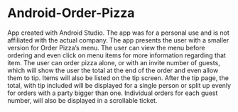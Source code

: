 # Android-Order-Pizza
App created with Android Studio. The app was for a personal use and is not affiliated with the actual company. 
The app presents the user with a smaller version for Order Pizza’s menu. The user can view the menu before ordering and even click on menu items for more information regarding that item. 
The user can order pizza alone, or with an invite number of guests, which will show the user the total at the end of the order and even allow them to tip. 
Items will also be listed on the tip screen. After the tip page, the total, with tip included will be displayed for a single person or split up evenly for orders with a party bigger than one. Individual orders for each guest number, will also be displayed in a scrollable ticket. 

